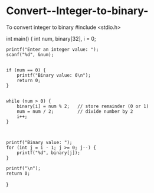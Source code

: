 # Convert--Integer-to-binary-
To convert integer to binary 
#include <stdio.h>

int main() {
    int num, binary[32], i = 0;

    printf("Enter an integer value: ");
    scanf("%d", &num);

    
    if (num == 0) {
        printf("Binary value: 0\n");
        return 0;
    }

    
    while (num > 0) {
        binary[i] = num % 2;   // store remainder (0 or 1)
        num = num / 2;         // divide number by 2
        i++;
    }

    
  
    printf("Binary value: ");
    for (int j = i - 1; j >= 0; j--) {
        printf("%d", binary[j]);
    }

    printf("\n");
    return 0;
}
